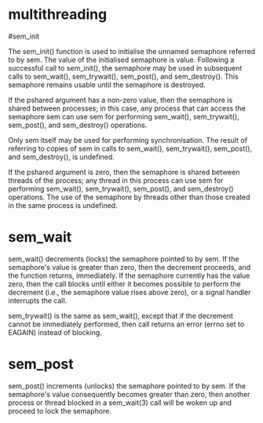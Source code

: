 # multithreading


#sem_init

The sem_init() function is used to initialise the unnamed semaphore referred to by sem. The value of the initialised semaphore is value. Following a successful call to sem_init(), the semaphore may be used in subsequent calls to sem_wait(), sem_trywait(), sem_post(), and sem_destroy(). This semaphore remains usable until the semaphore is destroyed. 

If the pshared argument has a non-zero value, then the semaphore is shared between processes; in this case, any process that can access the semaphore sem can use sem for performing sem_wait(), sem_trywait(), sem_post(), and sem_destroy() operations.

Only sem itself may be used for performing synchronisation. The result of referring to copies of sem in calls to sem_wait(), sem_trywait(), sem_post(), and sem_destroy(), is undefined.

If the pshared argument is zero, then the semaphore is shared between threads of the process; any thread in this process can use sem for performing sem_wait(), sem_trywait(), sem_post(), and sem_destroy() operations. The use of the semaphore by threads other than those created in the same process is undefined. 

# sem_wait

sem_wait() decrements (locks) the semaphore pointed to by sem.  If
the semaphore's value is greater than zero, then the decrement
proceeds, and the function returns, immediately.  If the semaphore
currently has the value zero, then the call blocks until either it
becomes possible to perform the decrement (i.e., the semaphore value
rises above zero), or a signal handler interrupts the call.

sem_trywait() is the same as sem_wait(), except that if the decrement
cannot be immediately performed, then call returns an error (errno
set to EAGAIN) instead of blocking.

# sem_post

sem_post() increments (unlocks) the semaphore pointed to by sem.  If
the semaphore's value consequently becomes greater than zero, then
another process or thread blocked in a sem_wait(3) call will be woken
up and proceed to lock the semaphore.
